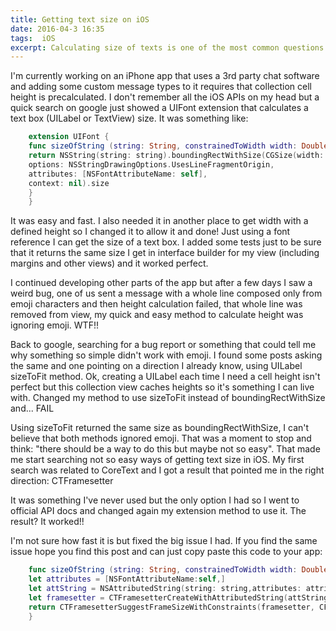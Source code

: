 ```yaml
---
title: Getting text size on iOS
date: 2016-04-3 16:35
tags:  iOS
excerpt: Calculating size of texts is one of the most common questions when you start working on iOS. Soon you need to calculate the size of some UI element and frequently that includes text. I explored some of the ways to do it and here I give some insights from that exploration.
---
```

I'm currently working on an iPhone app that uses a 3rd party chat software and adding some custom message types to it requires that collection cell height is precalculated. I don't remember all the iOS APIs on my head but a quick search on google just showed a UIFont extension that calculates a text box (UILabel or TextView) size.  It was something like:

```swift
	extension UIFont {
	func sizeOfString (string: String, constrainedToWidth width: Double) -> CGSize {
	return NSString(string: string).boundingRectWithSize(CGSize(width: width, height: DBL_MAX),
	options: NSStringDrawingOptions.UsesLineFragmentOrigin,
	attributes: [NSFontAttributeName: self],
	context: nil).size
	}
	}
```

It was easy and fast. I also needed it in another place to get width with a defined height so I changed it to allow it and done! Just using a font reference I can get the size of a text box. I added some tests just to be sure that it returns the same size I get in interface builder for my view (including margins and other views) and it worked perfect.

I continued developing other parts of the app but after a few days I saw a weird bug, one of us sent a message with a whole line composed only from emoji characters and then height calculation failed, that whole line was removed from view, my quick and easy method to calculate height was ignoring emoji. WTF!!

Back to google, searching for a bug report or something that could tell me why something so simple didn't work with emoji. I found some posts asking the same and one pointing on a direction I already know, using UILabel sizeToFit method. Ok, creating a UILabel each time I need a cell height isn't perfect but this collection view caches heights so it's something I can live with. Changed my method to use sizeToFit instead of boundingRectWithSize and... FAIL

Using sizeToFit returned the same size as boundingRectWithSize, I can't believe that both methods ignored emoji. That was a moment to stop and think: "there should be a way to do this but maybe not so easy". That made me start searching not so easy ways of getting text size in iOS. My first search was related to CoreText and I got a result that pointed me in the right direction: CTFramesetter

It was something I've never used but the only option I had so I went to official API docs and changed again my extension method to use it. The result? It worked!!

I'm not sure how fast it is but fixed the big issue I had. If you find the same issue hope you find this post and can just copy paste this code to your app:

```swift
	func sizeOfString (string: String, constrainedToWidth width: Double) -> CGSize {
	let attributes = [NSFontAttributeName:self,]
	let attString = NSAttributedString(string: string,attributes: attributes)
	let framesetter = CTFramesetterCreateWithAttributedString(attString)
	return CTFramesetterSuggestFrameSizeWithConstraints(framesetter, CFRange(location: 0,length: 0), nil, CGSize(width: width, height: DBL_MAX), nil)
	}
```

